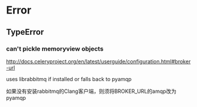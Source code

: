 # Error

## TypeError 

### can't pickle memoryview objects

http://docs.celeryproject.org/en/latest/userguide/configuration.html#broker-url

uses librabbitmq if installed or falls back to pyamqp

如果没有安装rabbitmq的Clang客户端，则须将BROKER_URL的amqp改为pyamqp